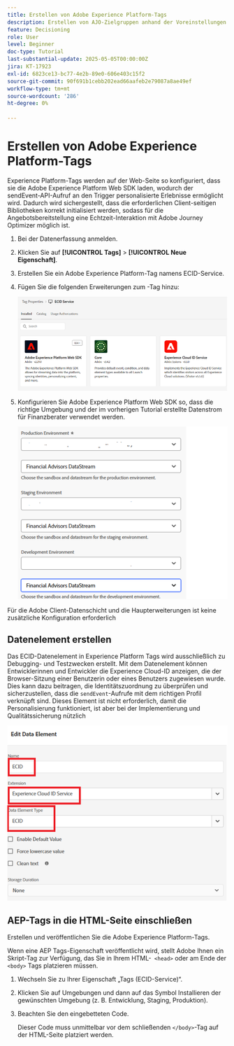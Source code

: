 ```yaml
---
title: Erstellen von Adobe Experience Platform-Tags
description: Erstellen von AJO-Zielgruppen anhand der Voreinstellungen für Benutzerinvestitionen (Aktien, Anleihen, CDs)
feature: Decisioning
role: User
level: Beginner
doc-type: Tutorial
last-substantial-update: 2025-05-05T00:00:00Z
jira: KT-17923
exl-id: 6823ce13-bc77-4e2b-89e0-606e403c15f2
source-git-commit: 90f691b1cebb202ead66aafeb2e79087a8ae49ef
workflow-type: tm+mt
source-wordcount: '286'
ht-degree: 0%

---
```


# Erstellen von Adobe Experience Platform-Tags

Experience Platform-Tags werden auf der Web-Seite so konfiguriert, dass sie die Adobe Experience Platform Web SDK laden, wodurch der sendEvent-API-Aufruf an den Trigger personalisierte Erlebnisse ermöglicht wird. Dadurch wird sichergestellt, dass die erforderlichen Client-seitigen Bibliotheken korrekt initialisiert werden, sodass für die Angebotsbereitstellung eine Echtzeit-Interaktion mit Adobe Journey Optimizer möglich ist.

1. Bei der Datenerfassung anmelden.
1. Klicken Sie auf **[!UICONTROL Tags]** > **[!UICONTROL Neue Eigenschaft]**.
1. Erstellen Sie ein Adobe Experience Platform-Tag namens ECID-Service.
1. Fügen Sie die folgenden Erweiterungen zum -Tag hinzu:

   ![tags-extensions](assets/ecid-tag.png)

1. Konfigurieren Sie Adobe Experience Platform Web SDK so, dass die richtige Umgebung und der im vorherigen Tutorial erstellte Datenstrom für Finanzberater verwendet werden.

   ![web-sdk-configuration](assets/web-sdk-configuration.png)

Für die Adobe Client-Datenschicht und die Haupterweiterungen ist keine zusätzliche Konfiguration erforderlich

## Datenelement erstellen

Das ECID-Datenelement in Experience Platform Tags wird ausschließlich zu Debugging- und Testzwecken erstellt. Mit dem Datenelement können Entwicklerinnen und Entwickler die Experience Cloud-ID anzeigen, die der Browser-Sitzung einer Benutzerin oder eines Benutzers zugewiesen wurde. Dies kann dazu beitragen, die Identitätszuordnung zu überprüfen und sicherzustellen, dass die `sendEvent`-Aufrufe mit dem richtigen Profil verknüpft sind. Dieses Element ist nicht erforderlich, damit die Personalisierung funktioniert, ist aber bei der Implementierung und Qualitätssicherung nützlich

![ECID](assets/ecid-data-element.png)


## AEP-Tags in die HTML-Seite einschließen

Erstellen und veröffentlichen Sie die Adobe Experience Platform-Tags.

Wenn eine AEP Tags-Eigenschaft veröffentlicht wird, stellt Adobe Ihnen ein Skript-Tag zur Verfügung, das Sie in Ihrem HTML-``` <head>``` oder am Ende der ``` <body>``` Tags platzieren müssen.

1. Wechseln Sie zu Ihrer Eigenschaft „Tags (ECID-Service)“.

1. Klicken Sie auf Umgebungen und dann auf das Symbol Installieren der gewünschten Umgebung (z. B. Entwicklung, Staging, Produktion).

1. Beachten Sie den eingebetteten Code.

   Dieser Code muss unmittelbar vor dem schließenden ```</body>```-Tag auf der HTML-Seite platziert werden.
